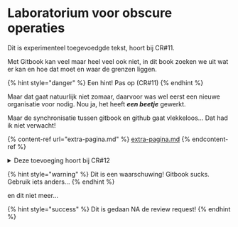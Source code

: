 # Laboratorium voor obscure operaties

Dit is experimenteel toegevoedgde tekst, hoort bij CR#11.

Met Gitbook kan veel maar heel veel ook niet, in dit book zoeken we uit wat er kan en hoe dat moet en waar de grenzen liggen.



{% hint style="danger" %}
Een hint! Pas op (CR#11)
{% endhint %}

Maar dat gaat natuurlijk niet zomaar, daarvoor was wel eerst een nieuwe organisatie voor nodig. Nou ja, het heeft _**een beetje**_ gewerkt.

Maar de synchronisatie tussen gitbook en github gaat vlekkeloos... Dat had ik niet verwacht!



{% content-ref url="extra-pagina.md" %}
[extra-pagina.md](extra-pagina.md)
{% endcontent-ref %}

<details>

<summary>Deze toevoeging hoort bij CR#12</summary>

Uitklappertje!

</details>



{% hint style="warning" %}
Dit is een waarschuwing! Gitbook sucks. Gebruik iets anders...
{% endhint %}

en dit niet meer...

{% hint style="success" %}
Dit is gedaan NA de review request!
{% endhint %}
